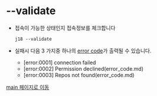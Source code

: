 
# --validate
- 접속이 가능한 상태인지 접속정보를 체크합니다
    ```
    j18 --validate
    ```

- 실패시 다음 3 가지중 하나의 [error code](error_code.md)가 출력될 수 있습니다.
    - [error:0001] connection failed
    - [error:0002] Permission declined(error_code.md)
    - [error:0003] Repos not found(error_code.md)

[main 페이지로 이동](main.md)